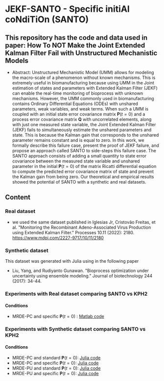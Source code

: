 # JEKF-SANTO - Specific initiAl coNdiTiOn (SANTO)


## This repository has the code and data used in paper: How To NOT Make the Joint Extended Kalman Filter Fail with Unstructured Mechanistic Models

* Abstract:   Unstructured Mechanistic Model (UMM) allows for modeling the macro-scale of a phenomenon without known mechanisms. This is extremely useful in biomanufacturing because using UMM in the Joint estimation of states and parameters with Extended Kalman Filter (JEKF) can enable the real-time monitoring of bioprocess with unknown mechanisms.
 However, the UMM commonly used in biomanufacturing contains Ordinary Differential Equations (ODEs) with unshared parameters, weak variables, and weak terms. When such a UMM is coupled with an initial state error covariance matrix $\textbf{P}(t=0)$ and a process error covariance matrix $\textbf{Q}$ with uncorrelated elements, along with just one measured state variable, the Joint Extended Kalman Filter (JEKF) fails to simultaneously estimate the unshared parameters and state. This is because the Kalman gain that corresponds to the unshared parameter remains constant and is equal to zero.
In this work, we formally describe this failure case, present the proof of JEKF failure, and propose an approach called SANTO to side-steps this failure case. The SANTO approach consists of adding a small quantity to state error covariance between the measured state variable and unshared parameter in the initial $\textbf{P}(t=0)$ of the matrix Ricatti differential equation to compute the predicted error covariance matrix of state and prevent the Kalman gain from being zero.
Our theoretical and empirical results showed the potential of SANTO with a synthetic and real datasets.

## Content

### Real dataset
- we used the same dataset published in Iglesias Jr, Cristovão Freitas, et al. "Monitoring the Recombinant Adeno-Associated Virus Production using Extended Kalman Filter." Processes 10.11 (2022): 2180.  https://www.mdpi.com/2227-9717/10/11/2180 

### Synthetic dataset 
This dataset was generated with Julia using in the following paper
-  Liu, Yang, and Rudiyanto Gunawan. "Bioprocess optimization under uncertainty using ensemble modeling." Journal of biotechnology 244 (2017): 34-44.


### Experiments with Real dataset comparing SANTO vs KPH2 
#### Conditions
-  MRDE-PC and specific $\textbf{P}(t=0)$ : [Matlab code](https://github.com/cristovaoiglesias/JEKF-SANTO/tree/main/evaluation_with_real_dataset)


### Experiments with Synthetic dataset comparing SANTO vs KPH2
#### Conditions
- MRDE-PC and standard $\textbf{P}(t=0)$: [Julia code](https://github.com/cristovaoiglesias/JEKF-SANTO/tree/main/evaluation_with_synthetic_dataset)
- MRDE-PC and specific $\textbf{P}(t=0)$: [Julia code](https://github.com/cristovaoiglesias/JEKF-SANTO/tree/main/evaluation_with_synthetic_dataset)
- MRDE-PU and standard $\textbf{P}(t=0)$: [Julia code](https://github.com/cristovaoiglesias/JEKF-SANTO/tree/main/evaluation_with_synthetic_dataset)
- MRDE-PU and specific $\textbf{P}(t=0)$: [Julia code](https://github.com/cristovaoiglesias/JEKF-SANTO/tree/main/evaluation_with_synthetic_dataset)


